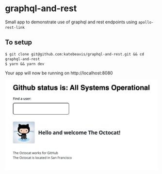 # graphql-and-rest

Small app to demonstrate use of graphql and rest endpoints using `apollo-rest-link`

## To setup

```
$ git clone git@github.com:katebeavis/graphql-and-rest.git && cd graphql-and-rest
$ yarn && yarn dev
```

Your app will now be running on http://localhost:8080

![Image of app](https://github.com/katebeavis/graphql-and-rest/blob/master/app_image.png)
